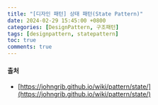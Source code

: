 ```yaml
---
title: "[디자인 패턴] 상태 패턴(State Pattern)"
date: 2024-02-29 15:45:00 +0800
categories: [DesignPattern, 구조패턴]
tags: [designpattern, statepattern]
toc: true
comments: true
---
```



#### 출처
- [https://johngrib.github.io/wiki/pattern/state/](https://johngrib.github.io/wiki/pattern/state/)
